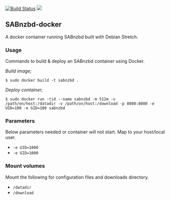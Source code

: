 [![Build Status](https://travis-ci.org/norrkin/sabnzbd-docker.svg?branch=master)](https://travis-ci.org/norrkin/sabnzbd-docker) [![](https://images.microbadger.com/badges/image/norrkin/sabnzbd.svg)](https://microbadger.com/images/norrkin/sabnzbd "Get your own image badge on microbadger.com")

## SABnzbd-docker

A docker container running SABnzbd built with Debian Stretch.

### Usage

Commands to build & deploy an SABnzbd container using Docker.

*Build image;*

    $ sudo docker build -t sabnzbd .

*Deploy container;*

    $ sudo docker run -tid --name sabnzbd -m 512m -v /path/on/host:/datadir -v /path/on/host:/download -p 8080:8080 -e UID=100 -e GID=100 sabnzbd

### Parameters

Below parameters needed or container will not start.  Map to your host/local user.

* `-e UID=1000`
* `-e GID=1000`

### Mount volumes

Mount the following for configuration files and downloads directory.

* `/datadir`
* `/download`